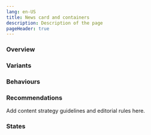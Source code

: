 ```yaml
---
lang: en-US
title: News card and containers
description: Description of the page
pageHeader: true
---
```


### Overview

### Variants

### Behaviours

### Recommendations
Add content strategy guidelines and editorial rules here.

### States
